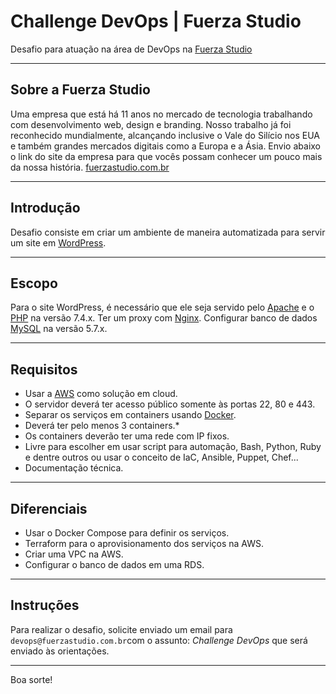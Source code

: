 # Challenge DevOps | Fuerza Studio

Desafio para atuação na área de DevOps na [Fuerza Studio](https://fuerzastudio.com.br)

---

## Sobre a Fuerza Studio

Uma empresa que está há 11 anos no mercado de tecnologia trabalhando com desenvolvimento web, design e branding. Nosso trabalho já foi reconhecido mundialmente, alcançando inclusive o Vale do Silício nos EUA e também grandes mercados digitais como a Europa e a Ásia.
Envio abaixo o link do site da empresa para que vocês possam conhecer um pouco mais da nossa história.
[fuerzastudio.com.br](https://www.fuerzastudio.com.br)

---



## Introdução

Desafio consiste em criar um ambiente de maneira automatizada para servir um site em [WordPress](https://wordpress.org/).

---

## Escopo

Para o site WordPress, é necessário que ele seja servido pelo [Apache](https://www.apache.org/) e o [PHP](https://www.php.net/) na versão 7.4.x.
Ter um proxy com [Nginx](https://www.nginx.com/).
Configurar banco de dados [MySQL](https://www.mysql.com/) na versão 5.7.x.

---

## Requisitos

* Usar a [AWS](https://aws.amazon.com/) como solução em cloud.
* O servidor deverá ter acesso público somente às portas 22, 80 e 443.
* Separar os serviços em containers usando [Docker](https://www.docker.com/).
* Deverá ter pelo menos 3 containers.*
* Os containers deverão ter uma rede com IP fixos.
* Livre para escolher em usar script para automação, Bash, Python, Ruby e dentre outros ou usar o conceito de IaC, Ansible, Puppet, Chef...
* Documentação técnica.
---

## Diferenciais

* Usar o Docker Compose para definir os serviços.
* Terraform para o aprovisionamento dos serviços na AWS.
* Criar uma VPC na AWS.
* Configurar o banco de dados em uma RDS.
---

## Instruções

Para realizar o desafio, solicite enviado um email para `devops@fuerzastudio.com.br`com o assunto: *Challenge DevOps* que será enviado às orientações.

---

Boa sorte!
